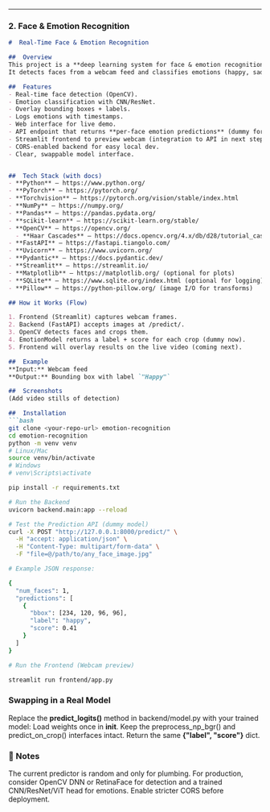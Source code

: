 
---

### **2. Face & Emotion Recognition**  
```markdown
#  Real-Time Face & Emotion Recognition

##  Overview
This project is a **deep learning system for face & emotion recognition**.  
It detects faces from a webcam feed and classifies emotions (happy, sad, neutral, angry, etc.).

##  Features
- Real-time face detection (OpenCV).
- Emotion classification with CNN/ResNet.
- Overlay bounding boxes + labels.
- Logs emotions with timestamps.
- Web interface for live demo.
- API endpoint that returns **per-face emotion predictions** (dummy for now).
- Streamlit frontend to preview webcam (integration to API in next step).
- CORS-enabled backend for easy local dev.
- Clear, swappable model interface.


##  Tech Stack (with docs)
- **Python** — https://www.python.org/  
- **PyTorch** — https://pytorch.org/  
- **Torchvision** — https://pytorch.org/vision/stable/index.html  
- **NumPy** — https://numpy.org/  
- **Pandas** — https://pandas.pydata.org/  
- **scikit-learn** — https://scikit-learn.org/stable/  
- **OpenCV** — https://opencv.org/  
  - **Haar Cascades** — https://docs.opencv.org/4.x/db/d28/tutorial_cascade_classifier.html  
- **FastAPI** — https://fastapi.tiangolo.com/  
- **Uvicorn** — https://www.uvicorn.org/  
- **Pydantic** — https://docs.pydantic.dev/  
- **Streamlit** — https://streamlit.io/  
- **Matplotlib** — https://matplotlib.org/ (optional for plots)
- **SQLite** — https://www.sqlite.org/index.html (optional for logging)
- **Pillow** — https://python-pillow.org/ (image I/O for transforms)

## How it Works (Flow)

1. Frontend (Streamlit) captures webcam frames.
2. Backend (FastAPI) accepts images at /predict/.
3. OpenCV detects faces and crops them.
4. EmotionModel returns a label + score for each crop (dummy now).
5. Frontend will overlay results on the live video (coming next).

##  Example
**Input:** Webcam feed  
**Output:** Bounding box with label `"Happy"`

##  Screenshots
(Add video stills of detection)

##  Installation
```bash
git clone <your-repo-url> emotion-recognition
cd emotion-recognition
python -m venv venv
# Linux/Mac
source venv/bin/activate
# Windows
# venv\Scripts\activate

pip install -r requirements.txt
```
```bash
# Run the Backend
uvicorn backend.main:app --reload
```
```bash
# Test the Prediction API (dummy model)
curl -X POST "http://127.0.0.1:8000/predict/" \
  -H "accept: application/json" \
  -H "Content-Type: multipart/form-data" \
  -F "file=@/path/to/any_face_image.jpg"
```
```bash
# Example JSON response:

{
  "num_faces": 1,
  "predictions": [
    {
      "bbox": [234, 120, 96, 96],
      "label": "happy",
      "score": 0.41
    }
  ]
}
```
```bash
# Run the Frontend (Webcam preview)

streamlit run frontend/app.py
```

###  Swapping in a Real Model

Replace the **predict_logits()** method in backend/model.py with your trained model:
Load weights once in **__init__**.
Keep the preprocess_np_bgr() and predict_on_crop() interfaces intact.
Return the same **{"label", "score"}** dict.

### 📝 Notes
The current predictor is random and only for plumbing.
For production, consider OpenCV DNN or RetinaFace for detection and a trained CNN/ResNet/ViT head for emotions.
Enable stricter CORS before deployment.
